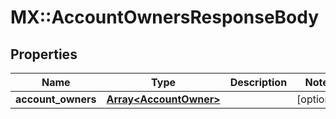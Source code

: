 # MX::AccountOwnersResponseBody

## Properties
Name | Type | Description | Notes
------------ | ------------- | ------------- | -------------
**account_owners** | [**Array&lt;AccountOwner&gt;**](AccountOwner.md) |  | [optional] 


